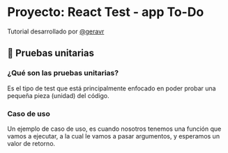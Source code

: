 # Proyecto: React Test - app To-Do
Tutorial desarrollado por [@geravr](https://github.com/geravr)
## 🧪 Pruebas unitarias


### ¿Qué son las pruebas unitarias?
Es el tipo de test que está principalmente enfocado en poder probar una pequeña pieza (unidad) del código.

### Caso de uso

Un ejemplo de caso de uso, es cuando nosotros tenemos una función que vamos a ejecutar, a la cual le vamos a pasar argumentos, y esperamos un valor de retorno.
